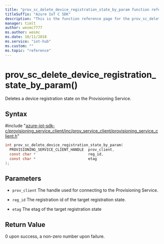 ```yaml
---                             
title: "prov_sc_delete_device_registration_state_by_param function reference | Microsoft Docs" 
titleSuffix: "Azure IoT C SDK"            
description: "This is the function reference page for the prov_sc_delete_device_registration_state_by_param() function in the Azure IoT C SDK. This SDK is used with Azure IoT Hub and Azure IoT Hub Device Provisioning Service"            
manager: timlt                 
author: wesmc7777              
ms.author: wesmc               
ms.date: 10/11/2018                    
ms.service: "iot-hub"             
ms.custom: ""                
ms.topic: "reference"        
---                            
```


# prov_sc_delete_device_registration_state_by_param()

Deletes a device registration state on the Provisioning Service.

## Syntax

\#include "[azure-iot-sdk-c/provisioning_service_client/inc/prov_service_client/provisioning_service_client.h](../provisioning-service-client-h.md)"  
```C
int prov_sc_delete_device_registration_state_by_param(
  PROVISIONING_SERVICE_CLIENT_HANDLE  prov_client,
  const char *                        reg_id,
  const char *                        etag
);
```

## Parameters
* `prov_client` The handle used for connecting to the Provisioning Service. 

* `reg_id` The registration id of the target registration state. 

* `etag` The etag of the target registration state

## Return Value
0 upon success, a non-zero number upon failure.

